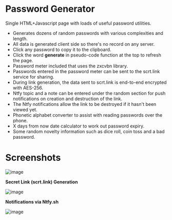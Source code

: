 # Password Generator
Single HTML+Javascript page with loads of useful password utilities.
* Generates dozens of random passwords with various complexities and length.
* All data is generated client side so there's no record on any server.
* Click any password to copy it to the clipboard.
* Click the word **generate** in pseudo-code function at the top to refresh the page. 
* Password meter included that uses the zxcvbn library.
* Passwords entered in the password meter can be sent to the scrt.link service for sharing.
* During link generation, the data sent to scrt.link is end-to-end encrypted with AES-256. 
* Ntfy topic and a note can be entered under the random section for push notifications on creation and destruction of the link.
* The Ntfy notifications allow the link to be destroyed if it hasn't been viewed yet.
* Phonetic alphabet converter to assist with reading passwords over the phone.
* X days from now date calculator to work out password expiry.
* Some random novelty information such as dice roll, coin toss and a bad password.

# Screenshots
![image](https://github.com/user-attachments/assets/6cbff6af-5c18-443b-8c7a-87ec81304d01)

**Secret Link (scrt.link) Generation**

![image](https://github.com/user-attachments/assets/150ac731-8e03-4b65-9646-5021940b2e1c)

**Notifications via Ntfy.sh**

![image](https://github.com/user-attachments/assets/0bd00b42-9f64-4ac9-9060-476b842f0c0b)
